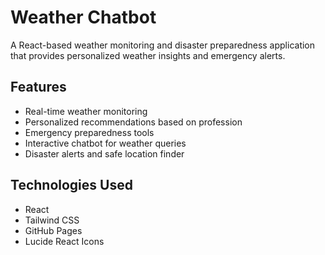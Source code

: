 # Weather Chatbot

A React-based weather monitoring and disaster preparedness application that provides personalized weather insights and emergency alerts.

## Features
- Real-time weather monitoring
- Personalized recommendations based on profession
- Emergency preparedness tools
- Interactive chatbot for weather queries
- Disaster alerts and safe location finder

## Technologies Used
- React
- Tailwind CSS
- GitHub Pages
- Lucide React Icons 